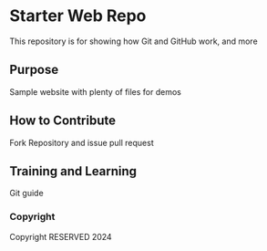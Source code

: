 # Starter Web Repo

This repository is for showing how Git and GitHub work, and more

## Purpose

Sample website with plenty of files for demos

## How to Contribute
Fork Repository and issue pull request

## Training and Learning

Git guide

### Copyright

Copyright RESERVED 2024